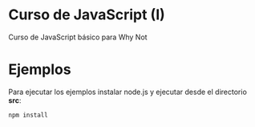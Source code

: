 Curso de JavaScript (I)
=======================

Curso de JavaScript básico para Why Not

Ejemplos
========

Para ejecutar los ejemplos instalar node.js y ejecutar desde el directorio <b>src</b>:

```
npm install
```
